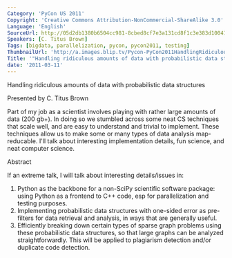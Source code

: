 ```yaml
---
Category: 'PyCon US 2011'
Copyright: 'Creative Commons Attribution-NonCommercial-ShareAlike 3.0'
Language: 'English'
SourceUrl: http://05d2db1380b6504cc981-8cbed8cf7e3a131cd8f1c3e383d10041.r93.cf2.rackcdn.com/pycon-us-2011/402_handling-ridiculous-amounts-of-data-with-probabilistic-data-structures.mp4
Speakers: [C. Titus Brown]
Tags: [bigdata, parallelization, pycon, pycon2011, testing]
ThumbnailUrl: 'http://a.images.blip.tv/Pycon-PyCon2011HandlingRidiculousAmountsOfDataWithProbabilisti974.png'
Title: '"Handling ridiculous amounts of data with probabilistic data structures"'
date: '2011-03-11'
---
```

Handling ridiculous amounts of data with probabilistic data structures

Presented by C. Titus Brown

Part of my job as a scientist involves playing with rather large amounts of
data (200 gb+). In doing so we stumbled across some neat CS techniques that
scale well, and are easy to understand and trivial to implement. These
techniques allow us to make some or many types of data analysis map-reducable.
I'll talk about interesting implementation details, fun science, and neat
computer science.

Abstract

If an extreme talk, I will talk about interesting details/issues in:

  1. Python as the backbone for a non-SciPy scientific software package: using Python as a frontend to C++ code, esp for parallelization and testing purposes. 
  2. Implementing probabilistic data structures with one-sided error as pre-filters for data retrieval and analysis, in ways that are generally useful. 
  3. Efficiently breaking down certain types of sparse graph problems using these probabilistic data structures, so that large graphs can be analyzed straightforwardly. This will be applied to plagiarism detection and/or duplicate code detection. 

